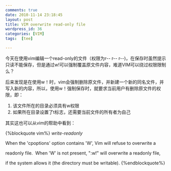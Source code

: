 ```yaml
---
comments: true
date: 2010-11-14 23:18:45
layout: post
title: VIM overwrite read-only file
wordpress_id: 36
categories: [VIM]
tags:  [tee]

---
```


今天在使用vim编辑一个read-only的文件（权限为r-- r-- r--)，在保存时虽然提示只读不能保存，但是通过w!可以强制覆盖原文件内容，难道VIM可以绕过权限限制么？

后来发现是在使用w！时，vim会强制删除原文件，并新建一个新的同名文件，并写入新的内容，所以，使用w！强制保存时，就要求当前用户有删除原文件的权限，即：

1. 该文件所在的目录必须具有w权限
2. 如果所在目录设置了t标志，还需要当前文件的所有者为自己

其实这也可以从vim的帮助中看到：


{%blockquote vim%}
*write-readonly*


When the 'cpoptions' option contains 'W', Vim will refuse to overwrite a

readonly file.  When 'W' is not present, ":w!" will overwrite a readonly file,

if the system allows it (the directory must be writable).
{%endblockquote%}
